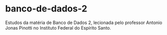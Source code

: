 banco-de-dados-2
================

Estudos da matéria de Banco de Dados 2, lecionada pelo professor Antonio Jonas Pinotti no Instituto Federal do Espírito Santo.

